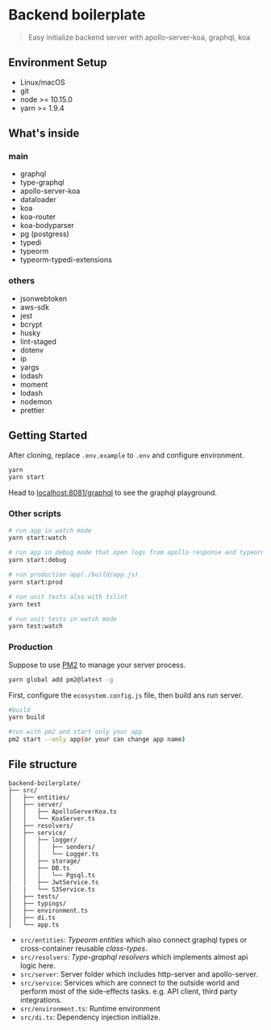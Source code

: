 # Backend boilerplate

>Easy initialize backend server with apollo-server-koa, graphql, koa


## Environment Setup

* Linux/macOS
* git
* node >= 10.15.0
* yarn >= 1.9.4

## What's inside

### main
* graphql
* type-graphql
* apollo-server-koa
* dataloader
* koa
* koa-router
* koa-bodyparser
* pg (postgress)
* typedi
* typeorm
* typeorm-typedi-extensions

### others
* jsonwebtoken
* aws-sdk
* jest
* bcrypt
* husky
* lint-staged
* dotenv
* ip
* yargs
* lodash
* moment
* lodash
* nodemon
* prettier

## Getting Started

After cloning, replace `.env.example` to `.env` and configure environment.

```sh
yarn
yarn start
```

Head to [localhost:8081/graphql](http://localhost:8081/graphql) to see the graphql playground.

### Other scripts

```sh
# run app in watch mode
yarn start:watch

# run app in debug mode that open logs from apollo response and typeorm
yarn start:debug

# run production app(./build/app.js)
yarn start:prod

# run unit tests also with tslint
yarn test

# run unit tests in watch mode
yarn test:watch
```

### Production
Suppose to use [PM2](http://pm2.keymetrics.io/) to manage your server process.

```sh
yarn global add pm2@latest -g
```

First, configure the `ecosystem.config.js` file, then build ans run server.

```sh
#build
yarn build

#run with pm2 and start only your app
pm2 start --only app(or your can change app name)

```

## File structure

```
backend-boilerplate/
├── src/
│   ├── entities/
│   ├── server/
│   │   ├── ApolloServerKoa.ts
│   │   └── KoaServer.ts
│   ├── resolvers/
│   ├── service/
│   │   ├── logger/
│   │   │   ├── senders/
│   │   │   └── Logger.ts
│   │   ├── storage/
│   │   ├── DB.ts
│   │   │   └── Pgsql.ts
│   │   ├── JwtService.ts
|   |   └── S3Service.ts
│   ├── tests/
│   ├── typings/
│   ├── environment.ts
│   ├── di.ts
|   └── app.ts
```

* `src/entities`: *Typeorm entities* which also connect graphql types or cross-container reusable *class-types*.
* `src/resolvers`: *Type-graphql resolvers* which implements almost api logic here.
* `src/server`: Server folder which includes http-server and apollo-server.
* `src/service`: Services which are connect to the outside world and perform most of the side-effects tasks. e.g. API client, third party integrations.
* `src/environment.ts`: Runtime environment
* `src/di.ts`: Dependency injection initialize.
